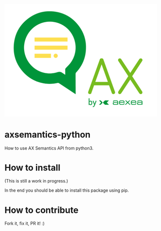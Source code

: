 [![ax logo](AX_Logo.png)](https://www.ax-semantics.com/)

# axsemantics-python

How to use AX Semantics API from python3.


# How to install

(This is still a work in progress.)

In the end you should be able to install this package using pip.

# How to contribute

Fork it, fix it, PR it! :)



